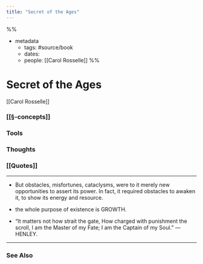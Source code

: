 ```yaml
---
title: "Secret of the Ages"
---
```

%%
- metadata
	- tags: #source/book
	- dates: 
	- people: [[Carol Rosselle]]
%%

# Secret of the Ages
[[Carol Rosselle]]

### [[§-concepts]]

### Tools

### Thoughts

### [[Quotes]]
---

- But obstacles, misfortunes, cataclysms, were to it merely new opportunities to assert its power. In fact, it required obstacles to awaken it, to show its energy and resource.

- the whole purpose of existence is GROWTH.

- “It matters not how strait the gate, How charged with punishment the scroll, I am the Master of my Fate; I am the Captain of my Soul.” —HENLEY.


----
### See Also